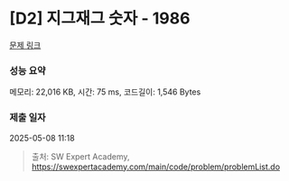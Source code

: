 # [D2] 지그재그 숫자 - 1986 

[문제 링크](https://swexpertacademy.com/main/code/problem/problemDetail.do?contestProbId=AV5PxmBqAe8DFAUq) 

### 성능 요약

메모리: 22,016 KB, 시간: 75 ms, 코드길이: 1,546 Bytes

### 제출 일자

2025-05-08 11:18



> 출처: SW Expert Academy, https://swexpertacademy.com/main/code/problem/problemList.do
